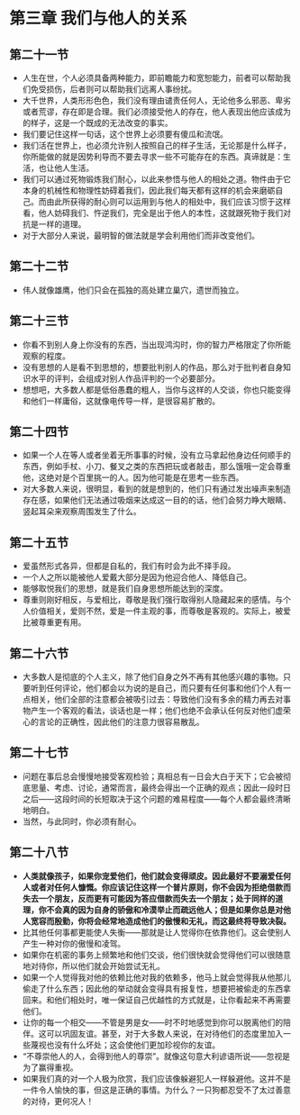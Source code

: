 # 第三章 我们与他人的关系

## 第二十一节
- 人生在世，个人必须具备两种能力，即前瞻能力和宽恕能力，前者可以帮助我们免受损伤，后者则可以帮助我们远离人事纷扰。
- 大千世界，人类形形色色，我们没有理由谴责任何人，无论他多么邪恶、卑劣或者荒谬，存在即是合理。我们必须接受他人的存在，他人表现出他应该成为的样子，这是一个既成的无法改变的事实。
- 我们要记住这样一句话，这个世界上必须要有傻瓜和流氓。
- 我们活在世界上，也必须允许别人按照自己的样子生活，无论那是什么样子，你所能做的就是因势利导而不要去寻求一些不可能存在的东西。真谛就是：生活，也让他人生活。
- 我们可以通过死物锻炼我们耐心，以此来参悟与他人的相处之道。物件由于它本身的机械性和物理性妨碍着我们，因此我们每天都有这样的机会来磨砺自己。而由此所获得的耐心则可以运用到与他人的相处中，我们应该习惯于这样看，他人妨碍我们、忤逆我们，完全是出于他人的本性，这就跟死物于我们对抗是一样的道理。
- 对于大部分人来说，最明智的做法就是学会利用他们而非改变他们。

## 第二十二节
- 伟人就像雄鹰，他们只会在孤独的高处建立巢穴，遗世而独立。

## 第二十三节
- 你看不到别人身上你没有的东西，当出现鸿沟时，你的智力严格限定了你所能观察的程度。
- 没有思想的人是看不到思想的，想要批判别人的作品，那么对于批判者自身知识水平的评判，会组成对别人作品评判的一个必要部分。
- 想想吧，大多数人都是低俗愚蠢的粗人，当你与这样的人交谈，你也只能变得和他们一样庸俗，这就像电传导一样，是很容易扩散的。

## 第二十四节
- 如果一个人在等人或者坐着无所事事的时候，没有立马拿起他身边任何顺手的东西，例如手杖、小刀、餐叉之类的东西把玩或者敲击，那么饿哦一定会尊重他，这绝对是个百里挑一的人。因为他可能是在思考一些东西。
- 对大多数人来说，很明显，看到的就是想到的，他们只有通过发出噪声来制造存在感，如果他们无法通过吸烟来达成这一目的的话，他们会努力睁大眼睛、竖起耳朵来观察周围发生了什么。

## 第二十五节
- 爱虽然形式各异，但都是自私的，我们有时会为此不择手段。
- 一个人之所以能被他人爱戴大部分是因为他迎合他人、降低自己。
- 能够取悦我们的思想，就是我们自身思想所能达到的深度。
- 尊重则刚好相反，与爱相比，尊敬是我们强行取得别人隐藏起来的感情。与个人价值相关，爱则不然，爱是一件主观的事，而尊敬是客观的。实际上，被爱比被尊重更有用。

## 第二十六节
- 大多数人是彻底的个人主义，除了他们自身之外不再有其他感兴趣的事物。只要听到任何评论，他们都会以为说的是自己，而只要有任何事和他们个人有一点相关，他们全部的注意都会被吸引过去：导致他们没有多余的精力再去对事物产生一个客观的看法，谈话也是一样；他们也绝不会承认任何反对他们虚荣心的言论的正确性，因此他们的注意力很容易散乱。

## 第二十七节
- 问题在事后总会慢慢地接受客观检验；真相总有一日会大白于天下；它会被彻底思量、考虑、讨论，通常而言，最终会得出一个正确的观点；因此一段时日之后——这段时间的长短取决于这个问题的难易程度——每个人都会最终清晰地明白。
- 当然，与此同时，你必须有耐心。

## 第二十八节
- **人类就像孩子，如果你宠爱他们，他们就会变得顽皮。因此最好不要溺爱任何人或者对任何人慷慨。你应该记住这样一个普片原则，你不会因为拒绝借款而失去一个朋友，反而更有可能因为答应借款而失去一个朋友；处于同样的道理，你不会真的因为自身的骄傲和冷漠举止而疏远他人；但是如果你总是对他人宽容而殷勤，你将会经常地造成他们的傲慢和无礼，而这最终将导致决裂。**
- 比其他任何事都更能使人失衡——那就是让人觉得你在依靠他们。这会使别人产生一种对你的傲慢和凌驾。
- 如果你在机密的事务上频繁地和他们交谈，他们很快就会觉得他们可以很随意地对待你，所以他们就会开始尝试无礼。
- 如果一个人觉得我对他的依赖比他对我的依赖多，他马上就会觉得我从他那儿偷走了什么东西；因此他的举动就会变得具有报复性，想要把被偷走的东西拿回来。和他们相处时，唯一保证自己优越性的方式就是，让你看起来不再需要他们。
- 让你的每一个相交——不管是男是女——时不时地感觉到你可以脱离他们的陪伴。这可以巩固友谊。甚至，对于大多数人来说，在对待他们的态度里加入一些蔑视也没有什么坏处；这会使他们更加珍视你的友谊。
- “不尊崇他人的人，会得到他人的尊崇”。就像这句意大利谚语所说——忽视是为了赢得重视。
- 如果我们真的对一个人极为欣赏，我们应该像躲避犯人一样躲避他。这并不是一件令人愉快的事，但这是正确的事情。为什么？一只狗都忍受不了太过善意的对待，更何况人！